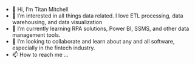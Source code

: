 - 👋 Hi, I’m Titan Mitchell
- 👀 I’m interested in all things data related. I love ETL processing, data warehousing, and data visualization
- 🌱 I’m currently learning RPA solutions, Power BI, SSMS, and other data management tools.
- 💞️ I’m looking to collaborate and learn about any and all software, especially in the fintech industry.
- 📫 How to reach me ...

